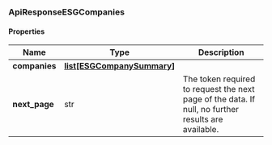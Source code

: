 

[//]: # (CLASS:ApiResponseESGCompanies)

[//]: # (KIND:object)

### ApiResponseESGCompanies

#### Properties

[//]: # (START_DEFINITION)

Name | Type | Description
------------ | ------------- | -------------
**companies** | [**list[ESGCompanySummary]**](ESGCompanySummary.md) |  &nbsp;
**next_page** | str | The token required to request the next page of the data. If null, no further results are available. &nbsp;

[//]: # (END_DEFINITION)


[//]: # (CONTAINED_CLASS:ESGCompanySummary)




